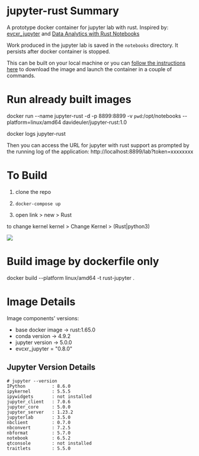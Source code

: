 # jupyter-rust Summary
A prototype docker container for jupyter lab with rust. Inspired by: [evcxr_jupyter](https://github.com/google/evcxr/blob/master/evcxr_jupyter/README.md) and [Data Analytics with Rust Notebooks](https://datacrayon.com/)

Work produced in the jupyter lab is saved in the `notebooks` directory. It persists after docker container is stopped.

This can be built on your local machine or you can [follow the instructions here](https://hub.docker.com/repository/docker/zie0/jupyter-rust) to download the image and launch the container in a couple of commands.

# Run already built images

docker run --name jupyter-rust -d -p 8899:8899 -v `pwd`:/opt/notebooks --platform=linux/amd64 davideuler/jupyter-rust:1.0

docker logs jupyter-rust

Then you can access the URL for jupyter with rust support as prompted by the running log of the application:
http://localhost:8899/lab?token=xxxxxxxx

# To Build

1. clone the repo

2. `docker-compose up`

3. open link > new > Rust

to change kernel
kernel > Change Kernel > (Rust|python3)

![](.jupyter-rust_helloWorld.gif)

# Build image by dockerfile only

docker build --platform linux/amd64 -t rust-jupyter .


# Image Details

Image components' versions:
* base docker image -> rust:1.65.0
* conda version -> 4.9.2 
* jupyter version -> 5.0.0
* evcxr_jupyter = "0.8.0"

## Jupyter Version Details
```
# jupyter --version
IPython          : 8.6.0
ipykernel        : 5.5.5
ipywidgets       : not installed
jupyter_client   : 7.0.6
jupyter_core     : 5.0.0
jupyter_server   : 1.23.2
jupyterlab       : 3.5.0
nbclient         : 0.7.0
nbconvert        : 7.2.5
nbformat         : 5.7.0
notebook         : 6.5.2
qtconsole        : not installed
traitlets        : 5.5.0
```
